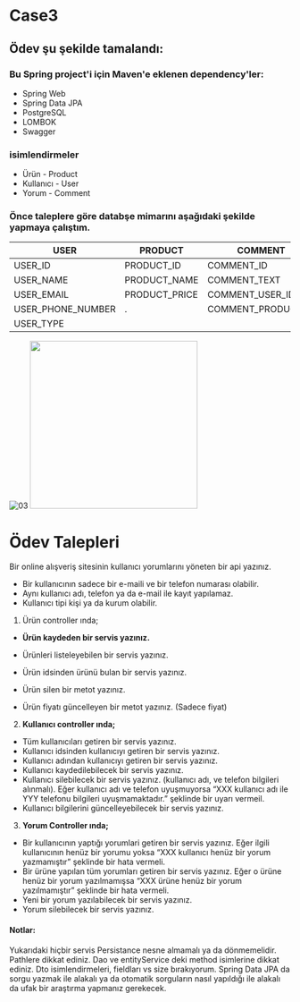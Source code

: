 # Case3
## Ödev şu şekilde tamalandı:

### Bu Spring project'i için Maven'e eklenen dependency'ler:

- Spring Web
- Spring Data JPA
- PostgreSQL
- LOMBOK
- Swagger

### isimlendirmeler
- Ürün  - Product
- Kullanıcı  - User
- Yorum  - Comment

### Önce taleplere göre databşe mimarını aşağıdaki şekilde yapmaya çalıştım.

|USER| PRODUCT | COMMENT|
| ---| --- | ---|
|USER_ID|PRODUCT_ID|COMMENT_ID|
|USER_NAME|PRODUCT_NAME|COMMENT_TEXT|
|USER_EMAIL |PRODUCT_PRICE|COMMENT_USER_ID|
|USER_PHONE_NUMBER|.|COMMENT_PRODUCT_ID
|USER_TYPE| |

![03](https://user-images.githubusercontent.com/50663127/155712449-526040e8-eae0-4d8c-ab63-ed59e69c4819.PNG)
<img src='https://user-images.githubusercontent.com/50663127/155712449-526040e8-eae0-4d8c-ab63-ed59e69c4819.PNG' width='300'>






# Ödev Talepleri
Bir online alışveriş sitesinin kullanıcı yorumlarını yöneten bir api yazınız.
- Bir kullanıcının sadece bir e-maili ve bir telefon numarası olabilir.
- Aynı kullanıcı adı, telefon ya da e-mail ile kayıt yapılamaz.
- Kullanıcı tipi kişi ya da kurum olabilir.
1. Ürün controller ında;



-  **Ürün kaydeden bir servis yazınız.**
  
 - Ürünleri listeleyebilen bir servis yazınız.
  
  - Ürün idsinden ürünü bulan bir servis yazınız.
  
  - Ürün silen bir metot yazınız.
  
  - Ürün fiyatı güncelleyen bir metot yazınız. (Sadece fiyat)
  
  
  
2. **Kullanıcı controller ında;**


- Tüm kullanıcıları getiren bir servis yazınız.
- Kullanıcı idsinden kullanıcıyı getiren bir servis yazınız.
- Kullanıcı adından kullanıcıyı getiren bir servis yazınız.
- Kullanıcı kaydedilebilecek bir servis yazınız.
- Kullanıcı silebilecek bir servis yazınız. (kullanıcı adı, ve telefon bilgileri alınmalı). Eğer kullanıcı
adı ve telefon uyuşmuyorsa “XXX kullanıcı adı ile YYY telefonu bilgileri uyuşmamaktadır.”
şeklinde bir uyarı vermeil.
- Kullanıcı bilgilerini güncelleyebilecek bir servis yazınız.


3. **Yorum Controller ında;**
- Bir kullanıcının yaptığı yorumlari getiren bir servis yazınız. Eğer ilgili kullanıcının henüz bir
yorumu yoksa “XXX kullanıcı henüz bir yorum yazmamıştır” şeklinde bir hata vermeli.
- Bir ürüne yapılan tüm yorumları getiren bir servis yazınız. Eğer o ürüne henüz bir yorum
yazılmamışsa “XXX ürüne henüz bir yorum yazılmamıştır” şeklinde bir hata vermeli.
- Yeni bir yorum yazılabilecek bir servis yazınız.
- Yorum silebilecek bir servis yazınız.
#### Notlar:
Yukarıdaki hiçbir servis Persistance nesne almamalı ya da dönmemelidir.
Pathlere dikkat ediniz.
Dao ve entityService deki method isimlerine dikkat ediniz.
Dto isimlendirmeleri, fieldları vs size bırakıyorum.
Spring Data JPA da sorgu yazmak ile alakalı ya da otomatik sorguların nasıl yapıldığı ile alakalı da ufak
bir araştırma yapmanız gerekecek. 
